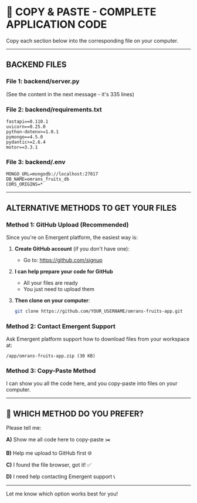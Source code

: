 # 🎯 COPY & PASTE - COMPLETE APPLICATION CODE

Copy each section below into the corresponding file on your computer.

---

## BACKEND FILES

### File 1: backend/server.py

(See the content in the next message - it's 335 lines)

### File 2: backend/requirements.txt

```
fastapi==0.110.1
uvicorn==0.25.0
python-dotenv>=1.0.1
pymongo==4.5.0
pydantic>=2.6.4
motor==3.3.1
```

### File 3: backend/.env

```
MONGO_URL=mongodb://localhost:27017
DB_NAME=omrans_fruits_db
CORS_ORIGINS=*
```

---

## ALTERNATIVE METHODS TO GET YOUR FILES

### Method 1: GitHub Upload (Recommended)
Since you're on Emergent platform, the easiest way is:

1. **Create GitHub account** (if you don't have one):
   - Go to: https://github.com/signup

2. **I can help prepare your code for GitHub**
   - All your files are ready
   - You just need to upload them

3. **Then clone on your computer**:
   ```bash
   git clone https://github.com/YOUR_USERNAME/omrans-fruits-app.git
   ```

### Method 2: Contact Emergent Support
Ask Emergent platform support how to download files from your workspace at:
```
/app/omrans-fruits-app.zip (30 KB)
```

### Method 3: Copy-Paste Method
I can show you all the code here, and you copy-paste into files on your computer.

---

## 🤔 WHICH METHOD DO YOU PREFER?

Please tell me:

**A)** Show me all code here to copy-paste ✂️

**B)** Help me upload to GitHub first 🌐

**C)** I found the file browser, got it! ✅

**D)** I need help contacting Emergent support 📞

---

Let me know which option works best for you!
